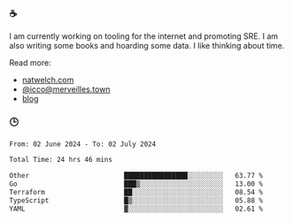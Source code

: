 ### ☕

I am currently working on tooling for the internet and promoting SRE. I am also writing some books and hoarding some data. I like thinking about time. 

Read more:

 - [natwelch.com](https://natwelch.com)
 - [@icco@merveilles.town](https://merveilles.town/@icco)
 - [blog](https://writing.natwelch.com)

### 🕒

<!--START_SECTION:waka-->

```txt
From: 02 June 2024 - To: 02 July 2024

Total Time: 24 hrs 46 mins

Other                        ████████████████░░░░░░░░░   63.77 %
Go                           ███▒░░░░░░░░░░░░░░░░░░░░░   13.00 %
Terraform                    ██░░░░░░░░░░░░░░░░░░░░░░░   08.54 %
TypeScript                   █▒░░░░░░░░░░░░░░░░░░░░░░░   05.88 %
YAML                         ▓░░░░░░░░░░░░░░░░░░░░░░░░   02.61 %
```

<!--END_SECTION:waka-->
